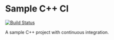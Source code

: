 # Sample C++ CI
[![Build Status](https://travis-ci.org/faheel/Sample-Cpp-CI.svg?branch=master)](https://travis-ci.org/faheel/Sample-Cpp-CI)

A sample C++ project with continuous integration.
